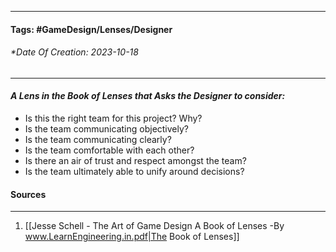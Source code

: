 __________________________________________________________________________
#### **Tags:** #GameDesign/Lenses/Designer 
###### *Date Of Creation: 2023-10-18
__________________________________________________________________________

#### ***A Lens in the Book of Lenses that Asks the Designer to consider:***
- Is this the right team for this project? Why?
- Is the team communicating objectively?
- Is the team communicating clearly?
- Is the team comfortable with each other?
- Is there an air of trust and respect amongst the team?
- Is the team ultimately able to unify around decisions?
#### Sources
__________________________________________________________________________
1. [[Jesse Schell - The Art of Game Design A Book of Lenses -By www.LearnEngineering.in.pdf|The Book of Lenses]]